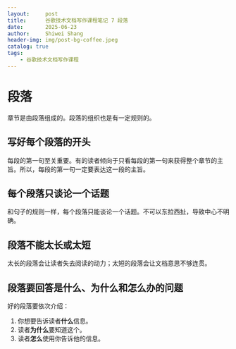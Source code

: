 ```yaml
---
layout:     post
title:      谷歌技术文档写作课程笔记 7 段落
date:       2025-06-23
author:     Shiwei Shang
header-img: img/post-bg-coffee.jpeg
catalog: true
tags:
    - 谷歌技术文档写作课程
---
```

# 段落

章节是由段落组成的。段落的组织也是有一定规则的。
## 写好每个段落的开头

每段的第一句至关重要。有的读者倾向于只看每段的第一句来获得整个章节的主旨。所以，每段的第一句一定要表达这一段的主旨。

## 每个段落只谈论一个话题

和句子的规则一样，每个段落只能谈论一个话题。不可以东拉西扯，导致中心不明确。

## 段落不能太长或太短

太长的段落会让读者失去阅读的动力；太短的段落会让文档意思不够连贯。

## 段落要回答是什么、为什么和怎么办的问题

好的段落要依次介绍：

1. 你想要告诉读者**什么**信息。
2. 读者**为什么**要知道这个。
3. 读者**怎么**使用你告诉他的信息。
